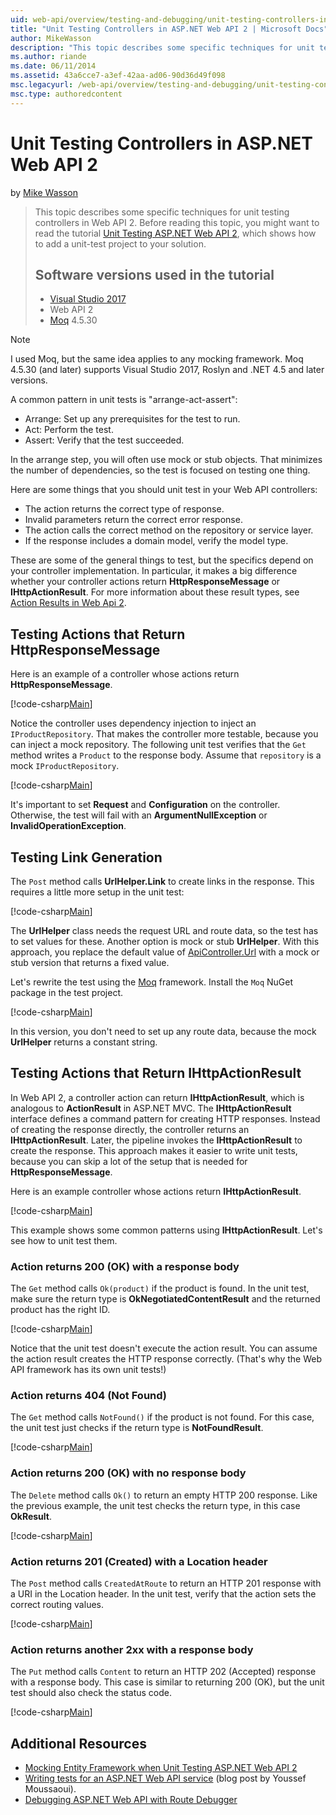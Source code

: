 ```yaml
---
uid: web-api/overview/testing-and-debugging/unit-testing-controllers-in-web-api
title: "Unit Testing Controllers in ASP.NET Web API 2 | Microsoft Docs"
author: MikeWasson
description: "This topic describes some specific techniques for unit testing controllers in Web API 2. Before reading this topic, you might want to read the tutorial Unit..."
ms.author: riande
ms.date: 06/11/2014
ms.assetid: 43a6cce7-a3ef-42aa-ad06-90d36d49f098
msc.legacyurl: /web-api/overview/testing-and-debugging/unit-testing-controllers-in-web-api
msc.type: authoredcontent
---
```

Unit Testing Controllers in ASP.NET Web API 2
====================
by [Mike Wasson](https://github.com/MikeWasson)

> This topic describes some specific techniques for unit testing controllers in Web API 2. Before reading this topic, you might want to read the tutorial [Unit Testing ASP.NET Web API 2](unit-testing-with-aspnet-web-api.md), which shows how to add a unit-test project to your solution.
>
> ## Software versions used in the tutorial
>
> - [Visual Studio 2017](https://visualstudio.microsoft.com/downloads/?utm_medium=microsoft&utm_source=docs.microsoft.com&utm_campaign=button+cta&utm_content=download+vs2017)
> - Web API 2
> - [Moq](https://github.com/Moq) 4.5.30

> [!NOTE]
> I used Moq, but the same idea applies to any mocking framework. Moq 4.5.30 (and later) supports Visual Studio 2017, Roslyn and .NET 4.5 and later versions.

A common pattern in unit tests is &quot;arrange-act-assert&quot;:

- Arrange: Set up any prerequisites for the test to run.
- Act: Perform the test.
- Assert: Verify that the test succeeded.

In the arrange step, you will often use mock or stub objects. That minimizes the number of dependencies, so the test is focused on testing one thing.

Here are some things that you should unit test in your Web API controllers:

- The action returns the correct type of response.
- Invalid parameters return the correct error response.
- The action calls the correct method on the repository or service layer.
- If the response includes a domain model, verify the model type.

These are some of the general things to test, but the specifics depend on your controller implementation. In particular, it makes a big difference whether your controller actions return **HttpResponseMessage** or **IHttpActionResult**. For more information about these result types, see [Action Results in Web Api 2](../getting-started-with-aspnet-web-api/action-results.md).

## Testing Actions that Return HttpResponseMessage

Here is an example of a controller whose actions return **HttpResponseMessage**.

[!code-csharp[Main](unit-testing-controllers-in-web-api/samples/sample1.cs)]

Notice the controller uses dependency injection to inject an `IProductRepository`. That makes the controller more testable, because you can inject a mock repository. The following unit test verifies that the `Get` method writes a `Product` to the response body. Assume that `repository` is a mock `IProductRepository`.

[!code-csharp[Main](unit-testing-controllers-in-web-api/samples/sample2.cs)]

It's important to set **Request** and **Configuration** on the controller. Otherwise, the test will fail with an **ArgumentNullException** or **InvalidOperationException**.

## Testing Link Generation

The `Post` method calls **UrlHelper.Link** to create links in the response. This requires a little more setup in the unit test:

[!code-csharp[Main](unit-testing-controllers-in-web-api/samples/sample3.cs)]

The **UrlHelper** class needs the request URL and route data, so the test has to set values for these. Another option is mock or stub **UrlHelper**. With this approach, you replace the default value of [ApiController.Url](https://msdn.microsoft.com/library/system.web.http.apicontroller.url.aspx) with a mock or stub version that returns a fixed value.

Let's rewrite the test using the [Moq](https://github.com/Moq) framework. Install the `Moq` NuGet package in the test project.

[!code-csharp[Main](unit-testing-controllers-in-web-api/samples/sample4.cs)]

In this version, you don't need to set up any route data, because the mock **UrlHelper** returns a constant string.


## Testing Actions that Return IHttpActionResult

In Web API 2, a controller action can return **IHttpActionResult**, which is analogous to **ActionResult** in ASP.NET MVC. The **IHttpActionResult** interface defines a command pattern for creating HTTP responses. Instead of creating the response directly, the controller returns an **IHttpActionResult**. Later, the pipeline invokes the **IHttpActionResult** to create the response. This approach makes it easier to write unit tests, because you can skip a lot of the setup that is needed for **HttpResponseMessage**.

Here is an example controller whose actions return **IHttpActionResult**.

[!code-csharp[Main](unit-testing-controllers-in-web-api/samples/sample5.cs)]

This example shows some common patterns using **IHttpActionResult**. Let's see how to unit test them.

### Action returns 200 (OK) with a response body

The `Get` method calls `Ok(product)` if the product is found. In the unit test, make sure the return type is **OkNegotiatedContentResult** and the returned product has the right ID.

[!code-csharp[Main](unit-testing-controllers-in-web-api/samples/sample6.cs)]

Notice that the unit test doesn't execute the action result. You can assume the action result creates the HTTP response correctly. (That's why the Web API framework has its own unit tests!)

### Action returns 404 (Not Found)

The `Get` method calls `NotFound()` if the product is not found. For this case, the unit test just checks if the return type is **NotFoundResult**.

[!code-csharp[Main](unit-testing-controllers-in-web-api/samples/sample7.cs)]

### Action returns 200 (OK) with no response body

The `Delete` method calls `Ok()` to return an empty HTTP 200 response. Like the previous example, the unit test checks the return type, in this case **OkResult**.

[!code-csharp[Main](unit-testing-controllers-in-web-api/samples/sample8.cs)]

### Action returns 201 (Created) with a Location header

The `Post` method calls `CreatedAtRoute` to return an HTTP 201 response with a URI in the Location header. In the unit test, verify that the action sets the correct routing values.

[!code-csharp[Main](unit-testing-controllers-in-web-api/samples/sample9.cs)]

### Action returns another 2xx with a response body

The `Put` method calls `Content` to return an HTTP 202 (Accepted) response with a response body. This case is similar to returning 200 (OK), but the unit test should also check the status code.

[!code-csharp[Main](unit-testing-controllers-in-web-api/samples/sample10.cs)]

## Additional Resources

- [Mocking Entity Framework when Unit Testing ASP.NET Web API 2](mocking-entity-framework-when-unit-testing-aspnet-web-api-2.md)
- [Writing tests for an ASP.NET Web API service](https://blogs.msdn.com/b/youssefm/archive/2013/01/28/writing-tests-for-an-asp-net-webapi-service.aspx) (blog post by Youssef Moussaoui).
- [Debugging ASP.NET Web API with Route Debugger](https://blogs.msdn.com/b/webdev/archive/2013/04/04/debugging-asp-net-web-api-with-route-debugger.aspx)
